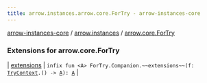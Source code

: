 ```yaml
---
title: arrow.instances.arrow.core.ForTry - arrow-instances-core
---
```


[arrow-instances-core](../../index.html) / [arrow.instances](../index.html) / [arrow.core.ForTry](./index.html)

### Extensions for arrow.core.ForTry

| [extensions](extensions.html) | `infix fun <A> ForTry.Companion.~~extensions~~(f: `[`TryContext`](../-try-context/index.html)`.() -> `[`A`](extensions.html#A)`): `[`A`](extensions.html#A) |

